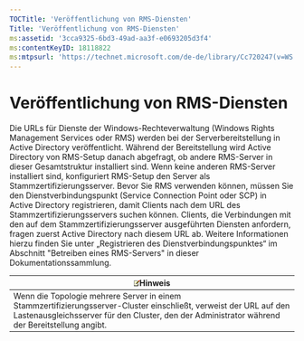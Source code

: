 ```yaml
---
TOCTitle: 'Veröffentlichung von RMS-Diensten'
Title: 'Veröffentlichung von RMS-Diensten'
ms:assetid: '3cca9325-6bd3-49ad-aa3f-e0693205d3f4'
ms:contentKeyID: 18118822
ms:mtpsurl: 'https://technet.microsoft.com/de-de/library/Cc720247(v=WS.10)'
---
```


Veröffentlichung von RMS-Diensten
=================================

Die URLs für Dienste der Windows-Rechteverwaltung (Windows Rights Management Services oder RMS) werden bei der Serverbereitstellung in Active Directory veröffentlicht. Während der Bereitstellung wird Active Directory von RMS-Setup danach abgefragt, ob andere RMS-Server in dieser Gesamtstruktur installiert sind. Wenn keine anderen RMS-Server installiert sind, konfiguriert RMS-Setup den Server als Stammzertifizierungsserver. Bevor Sie RMS verwenden können, müssen Sie den Dienstverbindungspunkt (Service Connection Point oder SCP) in Active Directory registrieren, damit Clients nach dem URL des Stammzertifizierungsservers suchen können. Clients, die Verbindungen mit den auf dem Stammzertifizierungsserver ausgeführten Diensten anfordern, fragen zuerst Active Directory nach diesem URL ab. Weitere Informationen hierzu finden Sie unter „Registrieren des Dienstverbindungspunktes“ im Abschnitt "Betreiben eines RMS-Servers" in dieser Dokumentationssammlung.

| ![](images/Cc720247.note(WS.10).gif)Hinweis                                                                                                                                             |
|----------------------------------------------------------------------------------------------------------------------------------------------------------------------------------------------------------------------|
| Wenn die Topologie mehrere Server in einem Stammzertifizierungsserver-Cluster einschließt, verweist der URL auf den Lastenausgleichsserver für den Cluster, den der Administrator während der Bereitstellung angibt. |
